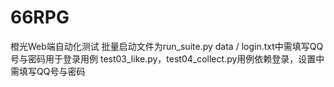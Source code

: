 # 66RPG
橙光Web端自动化测试
批量启动文件为run_suite.py
data / login.txt中需填写QQ号与密码用于登录用例
test03_like.py，test04_collect.py用例依赖登录，设置中需填写QQ号与密码
